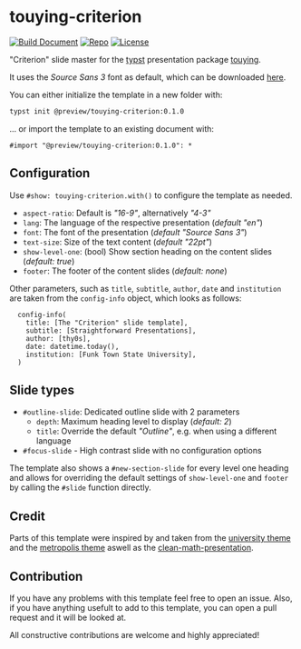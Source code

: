 # touying-criterion

[![Build Document](https://github.com/thy0s/touying-criterion/actions/workflows/build.yml/badge.svg)](https://github.com/thy0s/touying-criterion/actions/workflows/build.yml)
[![Repo](https://badgen.net/static/GitHub/Repo/blue?icon=github)](https://github.com/thy0s/touying-criterion)
[![License](https://badgen.net/static/License/MIT/blue)](https://opensource.org/license/mit)

"Criterion" slide master for the [typst](https://typst.app) presentation package [touying](https://touying-typ.github.io). 

It uses the *Source Sans 3* font as default, which can be downloaded [here](https://api.fontsource.org/v1/download/source-sans-3).


You can either initialize the template in a new folder with:
```bash
typst init @preview/touying-criterion:0.1.0
```

... or import the template to an existing document with:

```typst
#import "@preview/touying-criterion:0.1.0": *
```

## Configuration

Use `#show: touying-criterion.with()` to configure the template as needed.

- `aspect-ratio`: Default is *"16-9"*, alternatively *"4-3"*
- `lang`: The language of the respective presentation (*default "en"*)
- `font`: The font of the presentation (*default "Source Sans 3"*)
- `text-size`: Size of the text content (*default "22pt"*)
- `show-level-one`: (bool) Show section heading on the content slides (*default: true*)
- `footer`: The footer of the content slides (*default: none*)

Other parameters, such as `title`, `subtitle`, `author`, `date` and `institution` are taken from the `config-info` object, which looks as follows: 

```typst
  config-info(
    title: [The "Criterion" slide template],
    subtitle: [Straightforward Presentations],
    author: [thy0s],
    date: datetime.today(),
    institution: [Funk Town State University],
  )
```

## Slide types
- `#outline-slide`: Dedicated outline slide with 2 parameters
    + `depth`: Maximum heading level to display (*default: 2*)
    + `title`: Override the default *"Outline"*, e.g. when using a different language
- `#focus-slide` - High contrast slide with no configuration options

The template also shows a `#new-section-slide` for every level one heading and allows for overriding the default settings of `show-level-one` and `footer` by calling the `#slide` function directly.

## Credit 
Parts of this template were inspired by and taken from the [university theme](https://github.com/touying-typ/touying/blob/main/themes/university.typ) and the [metropolis theme](https://github.com/touying-typ/touying/blob/main/themes/metropolis.typ) aswell as the [clean-math-presentation](https://github.com/JoshuaLampert/clean-math-presentation).

## Contribution
If you have any problems with this template feel free to open an issue. Also, if you have anything usefult to add to this template, you can open a pull request and it will be looked at. 

All constructive contributions are welcome and highly appreciated!